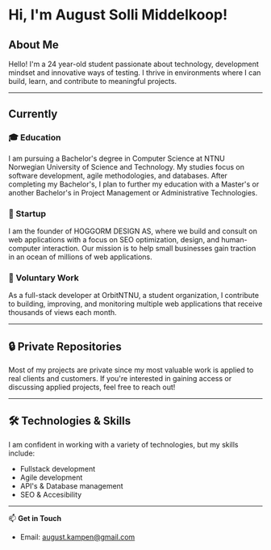 # Hi, I'm August Solli Middelkoop!

## About Me
Hello! I'm a 24 year-old student passionate about technology, development mindset and innovative ways of testing. I thrive in environments where I can build, learn, and contribute to meaningful projects.

---

## Currently
### 🎓 Education
I am pursuing a Bachelor's degree in Computer Science at NTNU Norwegian University of Science and Technology. My studies focus on software development, agile methodologies, and databases. After completing my Bachelor's, I plan to further my education with a Master's or another Bachelor's in Project Management or Administrative Technologies.

### 🚀 Startup
I am the founder of HOGGORM DESIGN AS, where we build and consult on web applications with a focus on SEO optimization, design, and human-computer interaction. Our mission is to help small businesses gain traction in an ocean of millions of web applications.

### 🤝 Voluntary Work
As a full-stack developer at OrbitNTNU, a student organization, I contribute to building, improving, and monitoring multiple web applications that receive thousands of views each month.

---

## 🔒 Private Repositories
Most of my projects are private since my most valuable work is applied to real clients and customers. If you're interested in gaining access or discussing applied projects, feel free to reach out!

---

## 🛠 Technologies & Skills
I am confident in working with a variety of technologies, but my skills include:
- Fullstack development
- Agile development
- API's & Database management
- SEO & Accesibility

---

📫 **Get in Touch**
- Email: august.kampen@gmail.com




